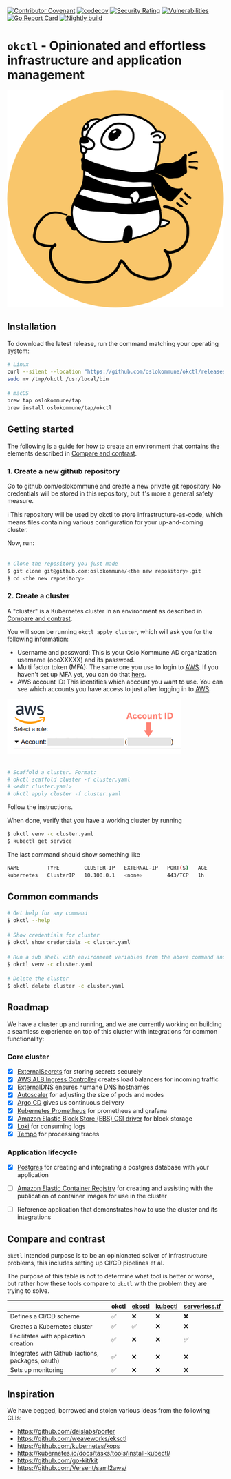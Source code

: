 [![Contributor Covenant](https://img.shields.io/badge/Contributor%20Covenant-v2.0%20adopted-ff69b4.svg)](CODE_OF_CONDUCT.md) [![codecov](https://codecov.io/gh/oslokommune/okctl/branch/master/graph/badge.svg)](https://codecov.io/gh/oslokommune/okctl) [![Security Rating](https://sonarcloud.io/api/project_badges/measure?project=oslokommune_okctl&metric=security_rating)](https://sonarcloud.io/dashboard?id=oslokommune_okctl) [![Vulnerabilities](https://sonarcloud.io/api/project_badges/measure?project=oslokommune_okctl&metric=vulnerabilities)](https://sonarcloud.io/dashboard?id=oslokommune_okctl) [![Go Report Card](https://goreportcard.com/badge/github.com/oslokommune/okctl)](https://goreportcard.com/report/github.com/oslokommune/okctl) [![Nightly build](https://github.com/oslokommune/okctl/actions/workflows/nightly.yaml/badge.svg)](https://github.com/oslokommune/okctl/actions/workflows/nightly.yaml)

# `okctl` - Opinionated and effortless infrastructure and application management

<span style="display:block;text-align:center">![okctl](logo/okctl-gopher.png)</span>

## Installation

To download the latest release, run the command matching your operating system:

```bash
# Linux
curl --silent --location "https://github.com/oslokommune/okctl/releases/latest/download/okctl_$(uname -s)_amd64.tar.gz" | tar xz -C /tmp
sudo mv /tmp/okctl /usr/local/bin

# macOS
brew tap oslokommune/tap
brew install oslokommune/tap/okctl
```

## Getting started

The following is a guide for how to create an environment that contains the elements described in
[Compare and contrast](#compare-and-contrast).

### 1. Create a new github repository

Go to github.com/oslokommune and create a new private git repository. No credentials will be stored in this
repository, but it's more a general safety measure.

:information_source: This repository will be used by okctl to store infrastructure-as-code, which means files containing
various configuration for your up-and-coming cluster.

Now, run:

```bash

# Clone the repository you just made
$ git clone git@github.com:oslokommune/<the new repository>.git
$ cd <the new repository>
```

### 2. Create a cluster

A "cluster" is a Kubernetes cluster in an environment as described in [Compare and contrast](#compare-and-contrast).

You will soon be running `okctl apply cluster`, which will ask you for the following information:

* Username and password: This is your Oslo Kommune AD organization username (oooXXXXX) and its password.
* Multi factor token (MFA): The same one you use to login to
[AWS](https://login.oslo.kommune.no/auth/realms/AD/protocol/saml/clients/amazon-aws). If you haven't set up MFA yet, you
can do that [here](https://login.oslo.kommune.no/auth/realms/AD/account/totp).
* AWS account ID: This identifies which account you want to use. You can see which accounts you have access to just
after logging in to [AWS](https://login.oslo.kommune.no/auth/realms/AD/protocol/saml/clients/amazon-aws):

![okctl](userdocs/src/img/aws-account-id.png)

```bash

# Scaffold a cluster. Format:
# okctl scaffold cluster -f cluster.yaml
# <edit cluster.yaml>
# okctl apply cluster -f cluster.yaml
```

Follow the instructions.

When done, verify that you have a working cluster by running

```bash
$ okctl venv -c cluster.yaml
$ kubectl get service

```

The last command should show something like

```bash
NAME         TYPE        CLUSTER-IP   EXTERNAL-IP   PORT(S)   AGE
kubernetes   ClusterIP   10.100.0.1   <none>        443/TCP   1h
```

## Common commands

```bash
# Get help for any command
$ okctl --help

# Show credentials for cluster
$ okctl show credentials -c cluster.yaml

# Run a sub shell with environment variables from the above command and a custom command prompt (PS1)
$ okctl venv -c cluster.yaml

# Delete the cluster
$ okctl delete cluster -c cluster.yaml
```

## Roadmap

We have a cluster up and running, and we are currently working on building a seamless experience on top of this cluster with integrations for common functionality:

### Core cluster

- [x] [ExternalSecrets](https://external-secrets.github.io/kubernetes-external-secrets/) for storing secrets securely
- [x] [AWS ALB Ingress Controller](https://github.com/kubernetes-sigs/aws-alb-ingress-controller) creates load balancers for incoming traffic
- [x] [ExternalDNS](https://github.com/kubernetes-sigs/external-dns) ensures humane DNS hostnames 
- [x] [Autoscaler](https://github.com/kubernetes/autoscaler/) for adjusting the size of pods and nodes
- [x] [Argo CD](https://github.com/argoproj/argo-cd) gives us continuous delivery
- [x] [Kubernetes Prometheus](https://github.com/prometheus-operator/kube-prometheus) for prometheus and grafana
- [x] [Amazon Elastic Block Store (EBS) CSI driver](https://github.com/kubernetes-sigs/aws-ebs-csi-driver/) for block storage
- [x] [Loki](https://github.com/grafana/loki) for consuming logs
- [x] [Tempo](https://grafana.com/oss/tempo/) for processing traces

### Application lifecycle

- [x] [Postgres](https://aws.amazon.com/rds/postgresql/) for creating and integrating a postgres database with your application
- [ ] [Amazon Elastic Container Registry](https://aws.amazon.com/ecr/) for creating and assisting with the publication of container images for use in the cluster
- [ ] Reference application that demonstrates how to use the cluster and its integrations


## Compare and contrast

`okctl` intended purpose is to be an opinionated solver of infrastructure problems, this includes setting up CI/CD pipelines et al.

The purpose of this table is not to determine what tool is better or worse, but rather how these tools compare to `okctl` with the problem they are trying to solve.

| | okctl | [eksctl](https://eksctl.io) | [kubectl](https://kubernetes.io/docs/tasks/tools/install-kubectl/) | [serverless.tf](https://serverless.tf) | 
|---|---|---|---|---|
|Defines a CI/CD scheme|✅|❌|❌|❌|
|Creates a Kubernetes cluster|✅|✅|❌|❌|
|Facilitates with application creation|✅|❌|❌|✅|
|Integrates with Github (actions, packages, oauth)|✅|❌|❌|❌|
|Sets up monitoring|✅|❌|❌|❌|

## Inspiration

We have begged, borrowed and stolen various ideas from the following CLIs:

- https://github.com/deislabs/porter
- https://github.com/weaveworks/eksctl
- https://github.com/kubernetes/kops
- https://kubernetes.io/docs/tasks/tools/install-kubectl/
- https://github.com/go-kit/kit
- https://github.com/Versent/saml2aws/
